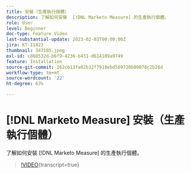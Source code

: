 ```yaml
---
title: 安裝（生產執行個體）
description: 了解如何安裝  [!DNL Marketo Measure] 的生產執行個體。
role: User
level: Beginner
doc-type: Feature Video
last-substantial-update: 2023-02-03T00:00:00Z
jira: KT-11823
thumbnail: 347185.jpeg
exl-id: c868532d-b6f9-4236-b431-d614189a9749
feature: Installation
source-git-commit: 262cb13fa02b32f7918ebd569720b80078c2b28d
workflow-type: tm+mt
source-wordcount: '22'
ht-degree: 63%

---
```


# [!DNL Marketo Measure] 安裝（生產執行個體）

了解如何安裝 [!DNL Marketo Measure] 的生產執行個體。

>[!VIDEO](https://video.tv.adobe.com/v/347185/?learn=on){transcript=true}
